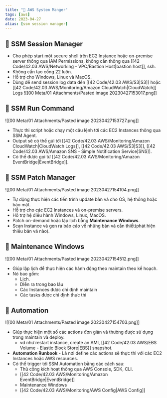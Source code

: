 ```yaml
---
title: "🌱 AWS System Manger"
tags: [aws]
date: 2023-04-27
alias: [ssm session manager]
---
```


## 🌿 SSM Session Manager
- Cho phép start một secure shell trên EC2 Instance hoặc on-premise server thông qua IAM Permissions, không cần thông qua [[42 Code/42.03 AWS/Networking - VPC/Bastion Host|bastion host]], ssh.
- Không cần tạo cổng 22 luôn.
- Hỗ trợ cho Windows, Linux và MacOS.
- Dùng để send session log data đến [[42 Code/42.03 AWS/S3|S3]] hoặc [[42 Code/42.03 AWS/Monitoring/Amazon CloudWatch|CloudWatch]] Logs
![[00 Meta/01 Attachments/Pasted image 20230427153017.png]]

## 🌿 SSM Run Command
![[00 Meta/01 Attachments/Pasted image 20230427153727.png]]
- Thực thi script hoặc chạy một câu lệnh tới các EC2 Instances thông qua SSM Agent.
- Output sẽ có thể gửi tới [[42 Code/42.03 AWS/Monitoring/Amazon CloudWatch|CloudWatch Logs]], [[42 Code/42.03 AWS/S3|S3]], [[42 Code/42.03 AWS/Amazon SNS - Simple Notification Service|SNS]].
- Có thể được gọi từ [[42 Code/42.03 AWS/Monitoring/Amazon EventBridge|EventBridge]].

## 🌿 SSM Patch Manager
![[00 Meta/01 Attachments/Pasted image 20230427154104.png]]
- Tự động thực hiện các tiến trình update bản vá cho OS, hệ thống hoặc bảo mật.
- Hỗ trợ cho các EC2 Instances và on-premise servers.
- Hỗ trợ hệ điều hành Windows, Linux, MacOS.
- Patch on-demand hoặc lập lịch bằng **Maintenance Windows**.
- Scan Instance và gen ra báo cáo về những bản vá cần thiết(phát hiện thiếu bản vá nào).

## 🌿 Maintenance Windows
![[00 Meta/01 Attachments/Pasted image 20230427154512.png]]
- Giúp lập lịch để thực hiện các hành động theo maintain theo kế hoạch.
- Nó bao gồm:
	- Lịch.
	- DIễn ra trong bao lâu
	- Các Instances được chỉ định maintain
	- Các tasks được chỉ định thực thi

## 🌿 Automation
![[00 Meta/01 Attachments/Pasted image 20230427154703.png]]
- Giúp thực hiện một số các actions đơn giản và thường được sử dụng trong maintain và deploy.
	- vd như restart instance, create an AMI, [[42 Code/42.03 AWS/EBS Volume - Elastic Block Store|EBS]] snapshot.
- **Automation Runbook** - Là nơi define các actions sẽ thực thi với các EC2 Instances hoặc AWS resources.
- Có thể trigger tới SSM Automation bằng các cách sau:
	- Thủ công kích hoạt thông qua AWS Console, SDK, CLI.
	- [[42 Code/42.03 AWS/Monitoring/Amazon EventBridge|EventBridge]]
	- Maintenance Windows
	- [[42 Code/42.03 AWS/Monitoring/AWS Config|AWS Config]]